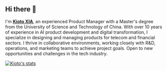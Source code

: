 ## Hi there 👋  

I'm [**Kioto XIA**](//about.upstairs.cn/?github), an experienced Product Manager with a Master's degree from the University of Science and Technology of China. With over 10 years of experience in AI product development and digital transformation, I specialize in designing and managing products for telecom and financial sectors. I thrive in collaborative environments, working closely with R&D, operations, and marketing teams to achieve project goals. Open to new opportunities and challenges in the tech industry.

[![Kioto's stats](https://github-readme-stats.vercel.app/api?username=ztshia&show_icons=true)](https://github.com/ztshia)

